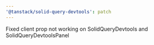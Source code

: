 ```yaml
---
'@tanstack/solid-query-devtools': patch
---
```


Fixed client prop not working on SolidQueryDevtools and SolidQueryDevtoolsPanel
